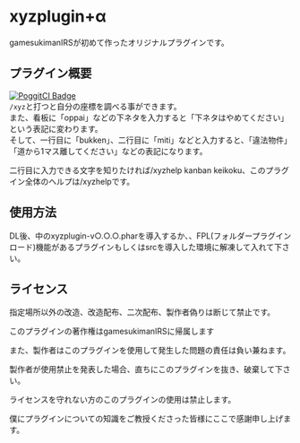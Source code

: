 # xyzplugin+α
gamesukimanIRSが初めて作ったオリジナルプラグインです。

## プラグイン概要
[![PoggitCI Badge](https://poggit.pmmp.io/ci.badge/gamesukimanIRS/xyzplugin-/xyzplugin-)](https://poggit.pmmp.io/ci/gamesukimanIRS/xyzplugin-/xyzplugin-)  
`/xyz`と打つと自分の座標を調べる事ができます。  
また、看板に「oppai」などの下ネタを入力すると「下ネタはやめてください」という表記に変わります。  
そして、一行目に「bukken」、二行目に「miti」などと入力すると、「違法物件」「道から1マス離してください」などの表記になります。  

二行目に入力できる文字を知りたければ/xyzhelp kanban keikoku、このプラグイン全体のヘルプは/xyzhelpです。

## 使用方法

DL後、中のxyzplugin-v○.○.○.pharを導入するか、、FPL(フォルダープラグインロード)機能があるプラグインもしくはsrcを導入した環境に解凍して入れて下さい。

## ライセンス

指定場所以外の改造、改造配布、二次配布、製作者偽りは断じて禁止です。

このプラグインの著作権はgamesukimanIRSに帰属します

また、製作者はこのプラグインを使用して発生した問題の責任は負い兼ねます。

製作者が使用禁止を発表した場合、直ちにこのプラグインを抜き、破棄して下さい。


ライセンスを守れない方のこのプラグインの使用は禁止します。


僕にプラグインについての知識をご教授くださった皆様にここで感謝申し上げます。


